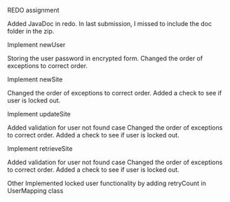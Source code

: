 REDO assignment

Added JavaDoc in redo. In last submission, I missed to include the doc folder in the zip.

Implement newUser

Storing the user password in encrypted form.
Changed the order of exceptions to correct order.

Implement newSite

Changed the order of exceptions to correct order.
Added a check to see if user is locked out.

Implement updateSite

Added validation for user not found case
Changed the order of exceptions to correct order.
Added a check to see if user is locked out.

Implement retrieveSite

Added validation for user not found case
Changed the order of exceptions to correct order.
Added a check to see if user is locked out.

Other
Implemented locked user functionality by adding retryCount in UserMapping class

